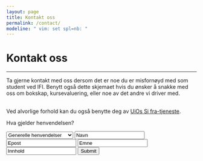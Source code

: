 ```yaml
---
layout: page
title: Kontakt oss
permalink: /contact/
modeline: " vim: set spl=nb: "
---
```


# Kontakt oss

---

Ta gjerne kontakt med oss dersom det er noe du er misfornøyd med som student ved IFI. Benytt også dette skjemaet hvis du ønsker å snakke med oss om bokskap, kursevaluering, eller noe av det andre vi driver med.
<br><br>

Ved alvorlige forhold kan du også benytte deg av [UiOs Si fra-tjeneste](https://www.uio.no/studier/kontakt/si-fra/).

Hva gjelder henvendelsen?

<select name="mail">
    <option value="general">Generelle henvendelser</option>
    <option value="alert">Klage/Bekymringsmelding</option>
    <option value="evaluation">Kursevaluering</option>
    <option value="lockers">Bokskap</option>
    <option value="other">Annet</option>
</select>

<input type="text" name="Navn" value="Navn">

<input type="text" name="mail" value="Epost">

<input type="text" name="topic" value="Emne">

<input type="text" name="contet" value="Innhold">

<input type="submit">